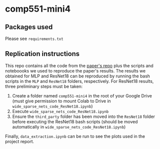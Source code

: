# comp551-mini4

## Packages used
Please see `requirements.txt`

## Replication instructions
This repo contains all the code from the [paper's repo](https://github.com/google-research/wide-sparse-nets) plus the scripts and noteboooks we used to reproduce the paper's results. The results we obtained for MLP and ResNet18 can be reproduced by running the bash scripts in the `MLP` and `ResNet18` folders, respectively. For ResNet18 results, three preliminary steps must be taken:

1. Create a folder named `comp551-mini4` in the root of your Google Drive (must give permission to mount Colab to Drive in `wide_sparse_nets_code_ResNet18.ipynb`)
2. Execute `wide_sparse_nets_code_ResNet18.ipynb`
3. Ensure the `third_party` folder has been moved into the `ResNet18` folder before executing the ResNet18 bash scripts (should be moved automatically in `wide_sparse_nets_code_ResNet18.ipynb`)

Finally, `data_extraction.ipynb` can be run to see the plots used in the project report.